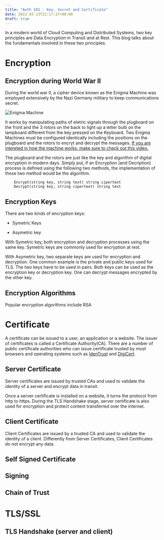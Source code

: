 ```yaml
---
title: "Auth 101 - Key, Secret and Certificate"
date: 2022-03-13T22:17:27+08:00
draft: true
---
```


In a modern world of Cloud Computing and Distributed Systems, two key principles are Data Encryption in Transit and at Rest. This blog talks about the fundamentals involved in these two principles.  

# Encryption

## Encryption during World War II

During the world war II, a cipher device known as the Enigma Machine was employed extensively by the Nazi Germany military to keep communications secret. 

![Enigma Machine](https://jgao.io/auth101-enigma.jpg)

It works by manipulating paths of eletric signals through the plugboard on the front and the 3 rotors on the back to light up a letter bulb on the lampboard different from the key pressed on the Keyboard. Two Enigma Machines must be configured identically including the positions on the plugboard and the rotors to encryt and decrypt the messages. [If you are intereted in how the machine works, make sure to check out this video.](https://youtu.be/ybkkiGtJmkM)

The plugboard and the rotors are just like the key and algorithm of digital encryption in modern days. Simply put, if an Encryption (and Decription) process is defined using the following two methods, the implementation of these two method would be the algorithm.

```(go)
    Encrypt(string key, string text) string cipertext
    Decrypt(string key, string cipertext) string text
```

## Encryption Keys

There are two kinds of encryption keys:

- Symetric Keys

- Asymetric key

With Symetric key, both encryption and decryption processes using the same key. Symetric keys are commonly used for encryption at rest.

With Asymetric key, two separate keys are used for encryption and decryption. One common example is the private and public keys used for TLS. The two keys have to be used in pairs. Both keys can be used as the encryption key or decryption key. One can decrypt messages encrypted by the other key.

## Encryption Algorithms

Popular encryption algorithms include RSA

# Certificate

A certificate can be issued to a user, an application or a website. The issuer of certificates is called a Certificate Authority(CA). There are a number of public certificate authorities who can issue certificate trusted by most browsers and operating systems such as [IdenTrust](https://en.wikipedia.org/wiki/IdenTrust) and [DigiCert](https://en.wikipedia.org/wiki/DigiCert).

## Server Certificate

Server certificates are issued by trusted CAs and used to validate the identity of a server and encrypt data in transit. 

Once a server certificate is installed on a website, it turns the protocol from http to https. During the TLS Handshake stage, server certificate is also used for encryption and protect content transferred over the internet.

## Client Certificate

Client Certificates are issued by a trusted CA and used to validate the identity of a client. Differently from Server Certificates, Client Certificates do not encrypt any data.

## Self Signed Certificate

## Signing

## Chain of Trust

# TLS/SSL

## TLS Handshake (server and client)
